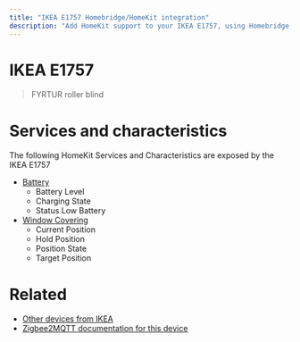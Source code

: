 ```yaml
---
title: "IKEA E1757 Homebridge/HomeKit integration"
description: "Add HomeKit support to your IKEA E1757, using Homebridge, Zigbee2MQTT and homebridge-z2m."
---
```

<!---
This file has been GENERATED using src/docgen/docgen.ts
DO NOT EDIT THIS FILE MANUALLY!
-->
# IKEA E1757
> FYRTUR roller blind


# Services and characteristics
The following HomeKit Services and Characteristics are exposed by
the IKEA E1757

* [Battery](../../battery.md)
  * Battery Level
  * Charging State
  * Status Low Battery
* [Window Covering](../../cover.md)
  * Current Position
  * Hold Position
  * Position State
  * Target Position


# Related
* [Other devices from IKEA](../index.md#ikea)
* [Zigbee2MQTT documentation for this device](https://www.zigbee2mqtt.io/devices/E1757.html)